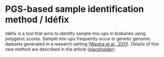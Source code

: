 # PGS-based sample identification method / Idéfix

Idéfix is a tool that aims to identify sample mix-ups in biobanks using polygenic scores.
Sample mix-ups frequently occur in genetic genomic datasets generated in a research setting ([Westra et al., 2011](http://bioinformatics.oxfordjournals.org/content/27/15/2104)).
Details of this new method are described in the article ([placeholder]()).


